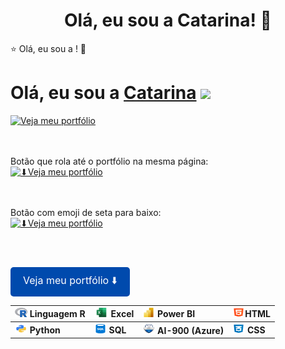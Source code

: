 
<h1 align="center">Olá, eu sou a Catarina! 👋</h1>

⭐ Olá, eu sou a <span style="color:#004aad"></span>! 🚀

<h1>Olá, eu sou a  <a href="https://github.com/Defcon27">Catarina</a> <img height="30px" src="https://emojis.slackmojis.com/emojis/images/1531849430/4246/blob-sunglasses.gif?1531849430"></h1>
</h1>



<a href="https://seuportfolio.com" target="_blank">
    <img src="https://img.shields.io/badge/Veja%20meu%20portfólio-004aad?style=for-the-badge&logo=github&logoColor=white" alt="Veja meu portfólio">
</a>

<br><br>
 Botão que rola até o portfólio na mesma página: <br>
<a href="#portifolio">
    <img src="https://img.shields.io/badge/Veja%20meu%20portfólio-004aad?style=for-the-badge&logo=github&logoColor=white" alt="⬇Veja meu portfólio">
</a>

<br><br>
Botão com emoji de seta para baixo: <br>
<a href="#portifolio">
    <img src="https://img.shields.io/badge/Veja%20meu%20portfólio-004aad?style=for-the-badge&logoColor=white" alt="⬇Veja meu portfólio"> 
</a>

<br><br>

<a href="#portifolio" style="background-color:#004aad; color:white; padding:10px 20px; text-decoration:none; font-size:16px; border-radius:5px; display:inline-block;">
    Veja meu portfólio ⬇️
</a>

















| <img height="15" width="20" src="https://github.com/CatarinaAguiar3/CatarinaAguiar3/blob/main/r_project_official_logo_icon_170811.png"> **Linguagem R**  | <img height="15" width="23" src="https://github.com/CatarinaAguiar3/CatarinaAguiar3/blob/552e04a3db0f687a7a3659106370329b3dbee82a/Logo_Excel.png">   **Excel**                                                                                                           |  <img height="15" width="20" src="https://github.com/CatarinaAguiar3/CatarinaAguiar3/blob/main/Logo_POWER_BI.svg.png"> **Power BI**        | <img height="15" width="20" src="https://github.com/CatarinaAguiar3/CatarinaAguiar3/blob/main/logo-html-5-1536.png">**HTML** |       
|:---------------------------------------------------------------------------------------------------------------------------------------------------------|:----------------------------------------------------------------------------------------------------------------------|:-------------------------------------------------------------------------------------------------------------------------------------------|:----------------------------------------------------------------------------------------------------------------------------| 
|<img height="15" width="20" src="https://github.com/CatarinaAguiar3/CatarinaAguiar3/blob/main/logo_python.png"> **Python**                                | <img height="15" width="20" src="https://github.com/CatarinaAguiar3/CatarinaAguiar3/blob/main/logo_SQL.png"> **SQL**  | <img height="17" width="20" src="https://github.com/CatarinaAguiar3/CatarinaAguiar3/blob/main/AI_Fundamentals-min.png"> **AI-900 (Azure)** | <img height="15" width="20" src="https://github.com/CatarinaAguiar3/CatarinaAguiar3/blob/main/logo-css-3-2048.png"> **CSS**  |                    
